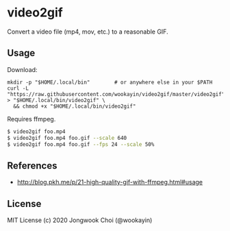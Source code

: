 video2gif
=========

Convert a video file (mp4, mov, etc.) to a reasonable GIF.

Usage
-----

Download:
```
mkdir -p "$HOME/.local/bin"        # or anywhere else in your $PATH
curl -L "https://raw.githubusercontent.com/wookayin/video2gif/master/video2gif" > "$HOME/.local/bin/video2gif" \
  && chmod +x "$HOME/.local/bin/video2gif"
```

Requires ffmpeg.

```bash
$ video2gif foo.mp4
$ video2gif foo.mp4 foo.gif --scale 640
$ video2gif foo.mp4 foo.gif --fps 24 --scale 50%
```

References
----------

- http://blog.pkh.me/p/21-high-quality-gif-with-ffmpeg.html#usage


License
-------

MIT License (c) 2020 Jongwook Choi (@wookayin)
